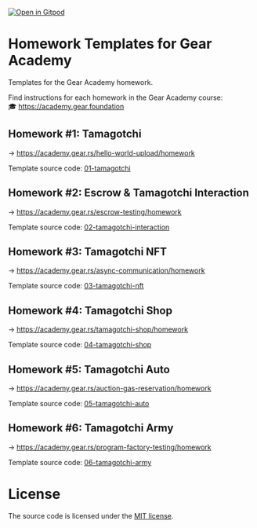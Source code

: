 [![Open in Gitpod](https://img.shields.io/badge/Open_in-Gitpod-white?logo=gitpod)](https://gitpod.io/#https://github.com/gear-foundation/dapps-template-gear-academy)

# Homework Templates for Gear Academy

Templates for the Gear Academy homework.

Find instructions for each homework in the Gear Academy course:<br>
🎓 https://academy.gear.foundation

## Homework #1: Tamagotchi

→ https://academy.gear.rs/hello-world-upload/homework

Template source code: [01-tamagotchi](contracts/01-tamagotchi)

## Homework #2: Escrow & Tamagotchi Interaction

→ https://academy.gear.rs/escrow-testing/homework

Template source code: [02-tamagotchi-interaction](contracts/02-tamagotchi-interaction)

## Homework #3: Tamagotchi NFT

→ https://academy.gear.rs/async-communication/homework

Template source code: [03-tamagotchi-nft](contracts/03-tamagotchi-nft)

## Homework #4: Tamagotchi Shop

→ https://academy.gear.rs/tamagotchi-shop/homework

Template source code: [04-tamagotchi-shop](contracts/04-tamagotchi-shop)

## Homework #5: Tamagotchi Auto

→ https://academy.gear.rs/auction-gas-reservation/homework

Template source code: [05-tamagotchi-auto](contracts/05-tamagotchi-auto)

## Homework #6: Tamagotchi Army

→ https://academy.gear.rs/program-factory-testing/homework

Template source code: [06-tamagotchi-army](contracts/06-tamagotchi-army)

# License

The source code is licensed under the [MIT license](LICENSE).

